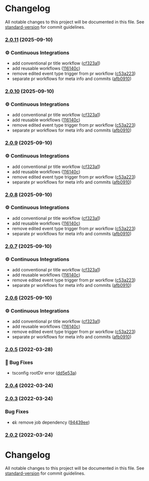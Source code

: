 # Changelog

All notable changes to this project will be documented in this file. See [standard-version](https://github.com/conventional-changelog/standard-version) for commit guidelines.

### [2.0.11](https://github.com/KL-Engineering/kidsloop-branding/branches/compare/v2.0.11%0Dv2.0.5) (2025-09-10)


### ⚙️ Continuous Integrations

* add conventional pr title workflow ([cf323a1](https://github.com/KL-Engineering/kidsloop-branding/commits/cf323a10346094c45744c4b1fffec7e30fd64059))
* add reusable workflows ([116140c](https://github.com/KL-Engineering/kidsloop-branding/commits/116140c01c0ec82d8e2c0ea40074e305143f4d60))
* remove edited event type trigger from pr workflow ([c53a223](https://github.com/KL-Engineering/kidsloop-branding/commits/c53a223a9194325366fec8346b2d0746ce6b2b18))
* separate pr workflows for meta info and commits ([afb0910](https://github.com/KL-Engineering/kidsloop-branding/commits/afb09102c556ef097b7175c5c90a04db7e399bc0))

### [2.0.10](https://github.com/KL-Engineering/kidsloop-branding/branches/compare/v2.0.10%0Dv2.0.5) (2025-09-10)


### ⚙️ Continuous Integrations

* add conventional pr title workflow ([cf323a1](https://github.com/KL-Engineering/kidsloop-branding/commits/cf323a10346094c45744c4b1fffec7e30fd64059))
* add reusable workflows ([116140c](https://github.com/KL-Engineering/kidsloop-branding/commits/116140c01c0ec82d8e2c0ea40074e305143f4d60))
* remove edited event type trigger from pr workflow ([c53a223](https://github.com/KL-Engineering/kidsloop-branding/commits/c53a223a9194325366fec8346b2d0746ce6b2b18))
* separate pr workflows for meta info and commits ([afb0910](https://github.com/KL-Engineering/kidsloop-branding/commits/afb09102c556ef097b7175c5c90a04db7e399bc0))

### [2.0.9](https://github.com/KL-Engineering/kidsloop-branding/branches/compare/v2.0.9%0Dv2.0.5) (2025-09-10)


### ⚙️ Continuous Integrations

* add conventional pr title workflow ([cf323a1](https://github.com/KL-Engineering/kidsloop-branding/commits/cf323a10346094c45744c4b1fffec7e30fd64059))
* add reusable workflows ([116140c](https://github.com/KL-Engineering/kidsloop-branding/commits/116140c01c0ec82d8e2c0ea40074e305143f4d60))
* remove edited event type trigger from pr workflow ([c53a223](https://github.com/KL-Engineering/kidsloop-branding/commits/c53a223a9194325366fec8346b2d0746ce6b2b18))
* separate pr workflows for meta info and commits ([afb0910](https://github.com/KL-Engineering/kidsloop-branding/commits/afb09102c556ef097b7175c5c90a04db7e399bc0))

### [2.0.8](https://github.com/KL-Engineering/kidsloop-branding/branches/compare/v2.0.8%0Dv2.0.5) (2025-09-10)


### ⚙️ Continuous Integrations

* add conventional pr title workflow ([cf323a1](https://github.com/KL-Engineering/kidsloop-branding/commits/cf323a10346094c45744c4b1fffec7e30fd64059))
* add reusable workflows ([116140c](https://github.com/KL-Engineering/kidsloop-branding/commits/116140c01c0ec82d8e2c0ea40074e305143f4d60))
* remove edited event type trigger from pr workflow ([c53a223](https://github.com/KL-Engineering/kidsloop-branding/commits/c53a223a9194325366fec8346b2d0746ce6b2b18))
* separate pr workflows for meta info and commits ([afb0910](https://github.com/KL-Engineering/kidsloop-branding/commits/afb09102c556ef097b7175c5c90a04db7e399bc0))

### [2.0.7](https://github.com/KL-Engineering/kidsloop-branding/branches/compare/v2.0.7%0Dv2.0.5) (2025-09-10)


### ⚙️ Continuous Integrations

* add conventional pr title workflow ([cf323a1](https://github.com/KL-Engineering/kidsloop-branding/commits/cf323a10346094c45744c4b1fffec7e30fd64059))
* add reusable workflows ([116140c](https://github.com/KL-Engineering/kidsloop-branding/commits/116140c01c0ec82d8e2c0ea40074e305143f4d60))
* remove edited event type trigger from pr workflow ([c53a223](https://github.com/KL-Engineering/kidsloop-branding/commits/c53a223a9194325366fec8346b2d0746ce6b2b18))
* separate pr workflows for meta info and commits ([afb0910](https://github.com/KL-Engineering/kidsloop-branding/commits/afb09102c556ef097b7175c5c90a04db7e399bc0))

### [2.0.6](https://github.com/KL-Engineering/kidsloop-branding/branches/compare/v2.0.6%0Dv2.0.5) (2025-09-10)


### ⚙️ Continuous Integrations

* add conventional pr title workflow ([cf323a1](https://github.com/KL-Engineering/kidsloop-branding/commits/cf323a10346094c45744c4b1fffec7e30fd64059))
* add reusable workflows ([116140c](https://github.com/KL-Engineering/kidsloop-branding/commits/116140c01c0ec82d8e2c0ea40074e305143f4d60))
* remove edited event type trigger from pr workflow ([c53a223](https://github.com/KL-Engineering/kidsloop-branding/commits/c53a223a9194325366fec8346b2d0746ce6b2b18))
* separate pr workflows for meta info and commits ([afb0910](https://github.com/KL-Engineering/kidsloop-branding/commits/afb09102c556ef097b7175c5c90a04db7e399bc0))

### [2.0.5](https://github.com/KL-Engineering/kidsloop-branding/compare/v2.0.4...v2.0.5) (2022-03-28)


### 🐛 Bug Fixes

* tsconfig rootDir error ([dd5e53a](https://github.com/KL-Engineering/kidsloop-branding/commit/dd5e53ad9765d617b66f1f742e7d81366defc6ce))

### [2.0.4](https://github.com/KL-Engineering/kidsloop-branding/compare/v2.0.3...v2.0.4) (2022-03-24)

### [2.0.3](https://github.com/KL-Engineering/kidsloop-branding/compare/v2.0.2...v2.0.3) (2022-03-24)


### Bug Fixes

* **ci:** remove job dependency ([94439ee](https://github.com/KL-Engineering/kidsloop-branding/commit/94439ee6c86b2bee9f0b6ac10a08d5d2f029ac85))

### [2.0.2](https://github.com/KL-Engineering/kidsloop-branding/compare/v2.0.1...v2.0.2) (2022-03-24)

# Changelog

All notable changes to this project will be documented in this file. See [standard-version](https://github.com/conventional-changelog/standard-version) for commit guidelines.
